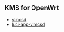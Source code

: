 ## KMS for OpenWrt
- [vlmcsd](https://github.com/coolsnowwolf/packages/tree/master/net/vlmcsd)
- [luci-app-vlmcsd](https://github.com/coolsnowwolf/luci/tree/master/applications/luci-app-vlmcsd)
